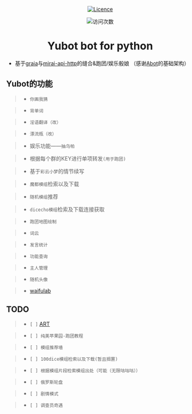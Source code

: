 <div align="center">

<a href="https://github.com/YUASDS/Yubot/LICENSE"><img src="https://img.shields.io/github/license/YUASDS/Yubot" alt="Licence" /></a>
<p align="center">
<img src="https://count.getloli.com/get/@YUASDS-Yubot?theme=rule34" alt="访问次数" />
</p>
</p>

# Yubot bot for python
</div>

 - 基于[graia](https://github.com/GraiaProject/Ariadne)与[mirai-api-http](https://github.com/project-mirai/mirai-api-http)的缝合&跑团/娱乐骰娘
 （感谢[Abot](https://github.com/djkcyl/ABot-Graia)的基础架构）

## Yubot的功能

>- `你画我猜`

>- `背单词`

>- `淫语翻译（改）`

>- `漂流瓶（改）`

>- 娱乐功能——`抽乌帕`

>- 根据每个群的KEY进行单项转发`(用于跑团)`

>- 基于`彩云小梦`的情节续写

>- `魔都模组`检索以及下载

>- `随机模组`推荐

>- `dicecho模组`检索及下载连接获取

>- `跑团地图绘制`

>- `词云`

>- `发言统计`

>- `功能查询`

>- `主人管理`

>- `随机头像`

>- [waifulab](https://waifulabs.com/generate)
## TODO


>- `[ ]`  [ART](https://app.wombo.art/)

>- `[ ] 纯美苹果园-跑团教程`

>- `[ ] 模组推荐墙`

>- `[ ] 100dice模组检索以及下载(暂且搁置)`

>- `[ ] 根据模组片段检索模组出处（可能（无限咕咕咕））`

>- `[ ] 俄罗斯轮盘`

>- `[ ] 剧情模式`

>- `[ ] 调查员奇遇`
